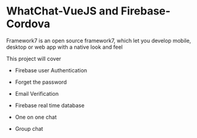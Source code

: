 # WhatChat-VueJS and Firebase-Cordova
 
Framework7 is an open source framework7, which let you develop mobile, desktop or web app with a native look and feel


This project will cover 

* Firebase user Authentication

* Forget the password

* Email Verification

* Firebase real time database

* One on one chat

* Group chat
